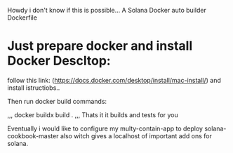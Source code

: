 Howdy i don't know if this is possible...
A Solana Docker auto builder Dockerfile

# Just prepare docker and install Docker Descltop:
follow this link:
(https://docs.docker.com/desktop/install/mac-install/)
and install istructiobs..

Then run docker build commands:

,,,
docker buildx build .
,,,
Thats it it builds and tests for you

Eventually i would like to configure my multy-contain-app to deploy solana-cookbook-master also witch gives a localhost of important add ons for solana.
